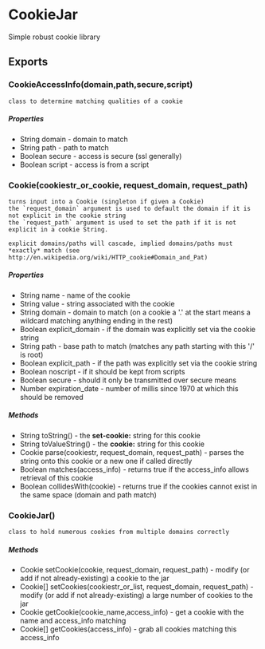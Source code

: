 # CookieJar

Simple robust cookie library

## Exports

### CookieAccessInfo(domain,path,secure,script)

    class to determine matching qualities of a cookie

##### Properties

* String domain - domain to match
* String path - path to match
* Boolean secure - access is secure (ssl generally)
* Boolean script - access is from a script


### Cookie(cookiestr_or_cookie, request_domain, request_path)

    turns input into a Cookie (singleton if given a Cookie)
    the `request_domain` argument is used to default the domain if it is not explicit in the cookie string
    the `request_path` argument is used to set the path if it is not explicit in a cookie String.

    explicit domains/paths will cascade, implied domains/paths must *exactly* match (see http://en.wikipedia.org/wiki/HTTP_cookie#Domain_and_Pat)

##### Properties

* String name - name of the cookie
* String value - string associated with the cookie
* String domain - domain to match (on a cookie a '.' at the start means a wildcard matching anything ending in the rest)
* Boolean explicit_domain - if the domain was explicitly set via the cookie string
* String path - base path to match (matches any path starting with this '/' is root)
* Boolean explicit_path - if the path was explicitly set via the cookie string
* Boolean noscript - if it should be kept from scripts
* Boolean secure - should it only be transmitted over secure means
* Number expiration_date - number of millis since 1970 at which this should be removed

##### Methods

* String toString() - the __set-cookie:__ string for this cookie
* String toValueString() - the __cookie:__ string for this cookie
* Cookie parse(cookiestr, request_domain, request_path) - parses the string onto this cookie or a new one if called directly
* Boolean matches(access_info) - returns true if the access_info allows retrieval of this cookie
* Boolean collidesWith(cookie) - returns true if the cookies cannot exist in the same space (domain and path match)


### CookieJar()

    class to hold numerous cookies from multiple domains correctly

##### Methods

* Cookie setCookie(cookie, request_domain, request_path) - modify (or add if not already-existing) a cookie to the jar
* Cookie[] setCookies(cookiestr_or_list, request_domain, request_path) - modify (or add if not already-existing) a large number of cookies to the jar
* Cookie getCookie(cookie_name,access_info) - get a cookie with the name and access_info matching
* Cookie[] getCookies(access_info) - grab all cookies matching this access_info
